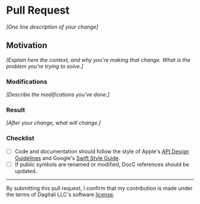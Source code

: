 <!--
Explain what changed and why.

Please read the [Contribution Guidelines] and follow the pull-request
checklist.

[Contributing Guidelines]: https://github.com/Dagitali/SwiftFoundationHelpers/blob/master/CONTRIBUTING.md
-->

# Pull Request

_[One line description of your change]_

## Motivation

_[Explain here the context, and why you're making that change. What is the problem you're trying to solve.]_

### Modifications

_[Describe the modifications you've done.]_

### Result

_[After your change, what will change.]_

### Checklist

- [ ] Code and documentation should follow the style of Apple's
  [API Design Guidelines](https://www.swift.org/documentation/api-design-guidelines/#general-conventions)
  and Google's [Swift Style Guide](https://google.github.io/swift/#apples-api-style-guidelines).
- [ ] If public symbols are renamed or modified, DocC references should be updated.

---

By submitting this pull request, I confirm that my contribution is made under
the terms of Dagitali LLC's software [license].

[license]: https://github.com/Dagitali/SwiftFoundationHelpers/blob/master/LICENSE
